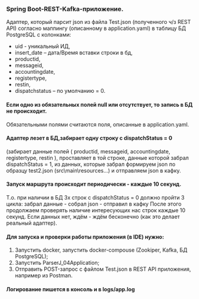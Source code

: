 ### Spring Boot-REST-Kafka-приложение.

Адаптер, который парсит json из файла Test.json (полученного ч/з REST API) согласно маппингу (описанному в application.yaml) в таблицу БД PostgreSQL с колонками:
- uid - уникальный ИД,
- insert_date – дата/Время вставки строки в бд,
- productid,
- messageid,
- accountingdate,
- registertype,
- restin,
- dispatchstatus – по умолчанию = 0.

#### Если одно из обязательных полей null или отсутствует, то запись в БД не происходит.
Обязательными полями считаются поля, описанные в application.yaml. 

#### Адаптер лезет в БД,забирает одну строку c dispatchStatus = 0
(забирает данные полей ( productid, messageid, accountingdate, registertype, restin ), проставляет в той строке, данные которой забрал dispatchStatus = 1, из данных, которые забрал формируем json по образцу test2.json (src\main\resources\...) и отправляем json в кафку.

#### Запуск маршрута происходит периодически - каждые 10 секунд.
Т.о. при наличии в БД 3х строк с dispatchStatus = 0 должно пройти 3 цикла: забрал данные - собрал json - отправил в кафку После этого продолжаем проверять наличие интересующих нас строк каждые 10 секунд. Если данных нет, ждём - ждём бесконечно (как это делает реальный адаптер).

#### Для запуска и проверки работы приложения (в IDE) нужно:
1. Запустить docker, запустить docker-compouse (Zookiper, Kafka, БД PostgreSQL);
2. Запустить ParserJ_04Application;
3. Отправить POST-запрос с файлом Test.json в REST API приложения, например из Postman.

#### Логирование пишется в консоль и в logs/app.log